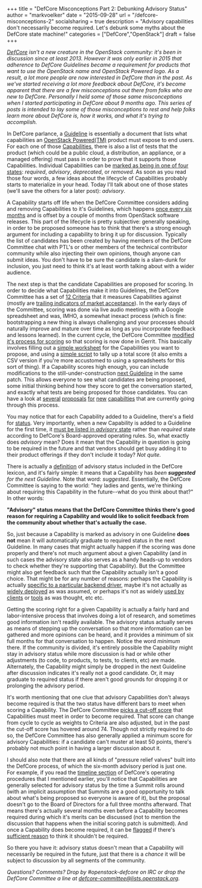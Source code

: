 +++
title = "DefCore Misconceptions Part 2: Debunking Advisory Status"
author = "markvoelker"
date = "2015-09-28"
url = "/defcore-misconceptions-2"
socialsharing = true
description = "Advisory capabilities don't necessarily become required.  Let's debunk some myths about the DefCore state machine!"
categories = ["DefCore","OpenStack"]
draft = false
+++

*[DefCore](https://wiki.openstack.org/wiki/DefCore) isn't a new 
creature in the OpenStack community: it's been in
discussion since at least 2013.  However it was only earlier in 2015
that adherence to DefCore Guidelines became a requirement for products
that want to use the OpenStack name and OpenStack Powered logo.  As a
result, a lot more people are now interested in DefCore than in the
past.  As we've started receiving a lot more feedback about DefCore,
it's become apparent that there are a few misconceptions out there from
folks who are new to DefCore.  Personally I held some of those same
misconceptions when I started participating in DefCore about 9 months
ago.  This series of posts is intended to lay some of those
misconceptions to rest and help folks learn more about DefCore is, how
it works, and what it's trying to accomplish.*

In DefCore parlance, a
[Guideline](http://git.openstack.org/cgit/openstack/defcore/tree/doc/source/process/Lexicon.rst#n72)
is essentially a document that lists what capabilities an [OpenStack
Powered(TM)](http://www.openstack.org/interop) product must expose to end
users.  For each one of those
[Capabilities](http://git.openstack.org/cgit/openstack/defcore/tree/doc/source/process/Lexicon.rst#n16),
there is also a list of tests that the product (which could be a public cloud,
a distribution, an appliance, or a managed offering) must pass in order to
prove that it supports those Capabilities.  Individual Capabilities can be
[marked as being in one of four
states](http://git.openstack.org/cgit/openstack/defcore/tree/doc/source/process/Lexicon.rst#n16):
*required*, *advisory*, *deprecated*, or *removed*.
As soon as you read those four words, a few ideas about the lifecycle of
Capabilities probably starts to materialize in your head.  Today I'll talk
about one of those states (we'll save the others for a later post):
*advisory*.

A Capability starts off life when the DefCore Committee considers adding and
removing Capabilities to it's Guidelines, which happens [once every six
months](http://git.openstack.org/cgit/openstack/defcore/tree/doc/source/process/2015A.rst#n10) 
and is offset by a couple of months from OpenStack software releases.
This part of the lifecycle is pretty subjective:
generally speaking, in order to be proposed someone has to think that there's
a strong enough argument for including a capability to bring it up for
discussion.  Typically the list of candidates has been created by having
members of the DefCore Committee chat with PTL's or other members of the
technical contributor community while also injecting their own opinions, though
anyone can submit ideas.  You don't have to be sure the candidate is a
slam-dunk for inclusion, you just need to think it's at least worth talking
about with a wider audience.

The next step is that the candidate Capabilities are proposed for scoring.  In
order to decide what Capabilities make it into Guidelines, the DefCore
Committee has a set of [12
Criteria](http://git.openstack.org/cgit/openstack/defcore/tree/doc/source/process/CoreCriteria.rst)
that it measures Capabilities against (mostly are [trailing indicators of
market acceptance](../defcore-misconceptions-1/)).  In the early
days of the Committee, scoring was done via live audio meetings with a Google
spreadsheet and was, IMHO, a somewhat inexact process (which is fine:
bootstrapping a new thing is always challenging and your processes should
naturally improve and mature over time as long as you incorporate feedback and
lessons learned).  In the current cycle, the DefCore Committee [modified it's
process for scoring](https://review.openstack.org/#/c/210076/) so that scoring
is now done in Gerrit.  This basically involves filling out a [simple
worksheet](http://git.openstack.org/cgit/openstack/defcore/tree/working_materials/scoring.txt)
for the Capabilities you want to propose, and using a [simple
script](http://git.openstack.org/cgit/openstack/defcore/tree/working_materials/tabulate_scores.py)
to tally up a total score (it also emits a CSV version if you're more
accustomed to using a spreadsheets for this sort of thing).  If a Capability
scores high enough, you can include modifications to the
still-under-construction [next
Guideline](http://git.openstack.org/cgit/openstack/defcore/tree/2016.next.json)
in the same patch.  This allows everyone to see what candidates are being
proposed, some initial thinking behind how they score to get the conversation
started, and exactly what tests are being proposed for those candidates.
You can have a look at [several](https://review.openstack.org/213353)
[proposals](https://review.openstack.org/221631)
[for](https://review.openstack.org/213330)
[new](https://review.openstack.org/223915)
[capabilties](https://review.openstack.org/210080) that are currently going
through this process.  

You may notice that for each Capability added to a Guideline, there's a field
for
[status](http://git.openstack.org/cgit/openstack/defcore/tree/doc/source/schema/1.3.rst#n66).
Very importantly, when a new Capability is added to a Guideline for the first
time, it [must be listed in *advisory* state](http://git.openstack.org/cgit/openstack/defcore/tree/doc/source/process/2015A.rst#n113)
rather than *required* state according to DefCore's Board-approved operating
rules. So, what exactly does *advisory* mean?  Does it mean that the
Capability in question is going to be required in the future and that vendors
should get busy adding it to their product offerings if they don't include it
today?  *Not quite.*

There is actually a
[definition](http://git.openstack.org/cgit/openstack/defcore/tree/doc/source/process/Lexicon.rst#n13)
of advisory status included in the DefCore lexicon, and it's fairly simple: it
means that a Capability has *been **suggested** for the next Guideline*.  Note
that word: *suggested*.  Essentially, the DefCore Committee is saying to
the world: "hey ladies and gents, we're thinking about requiring this
Capability in the future--what do you think about that?"  In other words:

**"Advisory" status means that the DefCore Committee thinks there's good
reason for requiring a Capability and would like to solicit feedback from the
community about whether that's actually the case.**

So, just because a Capability is marked as advisory in one Guideline **does
not** mean it will automatically graduate to required status in the next
Guideline.  In many cases that might actually happen if the scoring was done
properly and there's not much argument about a given Capability (and in
such cases the advisory state also serves as a handy heads-up to vendors to
check whether they're supporting that Capability).  But the
Committee might also get feedback such that the Capability actually isn't a
good choice.  That might be for any number of reasons: perhaps the
Capability is actually [specific to a particular backend
driver](http://git.openstack.org/cgit/openstack/defcore/tree/doc/source/process/CoreCriteria.rst#n61), maybe it's not
actually as [widely
deployed](http://git.openstack.org/cgit/openstack/defcore/tree/doc/source/process/CoreCriteria.rst#n40)
as was assumed, or perhaps it's not as widely [used by
clients](http://git.openstack.org/cgit/openstack/defcore/tree/doc/source/process/CoreCriteria.rst#n48)
or
[tools](http://git.openstack.org/cgit/openstack/defcore/tree/doc/source/process/CoreCriteria.rst#n79)
as was thought, etc etc.  

Getting the scoring right for a given Capability is actually a fairly hard
and labor-intensive process that involves doing a lot of research, and
sometimes good information isn't readily available.  The advisory status
actually serves as means of stepping up the conversation so that more
information can be gathered and more opinions can be heard, and it provides a
minimum of six full months for that conversation to happen.  Notice the word
*minimum* there.  If the community is divided, it's entirely possible the
Capability might stay in advisory status
while more discussion is had or while other adjustments (to code, to products,
to tests, to clients, etc) are made.  Alternately, the Capability might simply
be dropped in the next Guideline after discussion indicates it's really not a
good candidate.  Or, it may graduate to required status if there aren't good
grounds for dropping it or prolonging the advisory period.

It's worth mentioning that one clue that advisory Capabilities don't always
become required is that the two status have different bars to meet when
scoring a Capability.  The DefCore Committee [picks a cut-off
score](http://git.openstack.org/cgit/openstack/defcore/tree/doc/source/process/2015A.rst#n109)
that Capabilities must meet in order to become required.  That score can
change from cycle to cycle as weights to Criteria are also adjusted, but
in the past the cut-off score has hovered around 74.  Though not strictly
required to do so, the DefCore Committee has also generally applied a minimum
score for advisory Capabilities: if a candidate can't muster at least 50
points, there's probably not much point in having a larger discussion about it.

I should also note that there are all kinds of "pressure relief valves" built
into the DefCore process, of which the six-month advisory period is just one.
For example, if you read the [timeline
section](http://git.openstack.org/cgit/openstack/defcore/tree/doc/source/process/2015A.rst#n10)
of DefCore's operating procedures that I mentioned earlier, you'll notice that
Capabilities are generally selected for advisory status by the time a Summit
rolls around (with an implicit assumption that Summits are a good opportunity
to talk about what's being proposed so everyone is aware of it), but the
proposal doesn't go to the Board of Directors for a full three months
afterward.  That means there's actually several months even before a
Capability becomes required during which it's merits can be discussed (not to
mention the discussion that happens when the initial scoring patch is
submitted).  And once a Capability does become required, it can be
[flagged](http://git.openstack.org/cgit/openstack/defcore/tree/doc/source/process/Lexicon.rst#n68)
if there's [sufficient
reason](http://git.openstack.org/cgit/openstack/defcore/tree/HACKING.rst#n85)
to think it shouldn't be required.

So there you have it: advisory status doesn't mean that a Capability will
necessarily be required in the future, just that there is a *chance* it will
be subject to discussion by all segments of the community.

*Questions?  Comments?  Drop by #openstack-defcore on IRC or drop the
DefCore Committee a line at
[defcore-committee@lists.openstack.org](mailto:defcore-committee@lists.openstack.org).*
